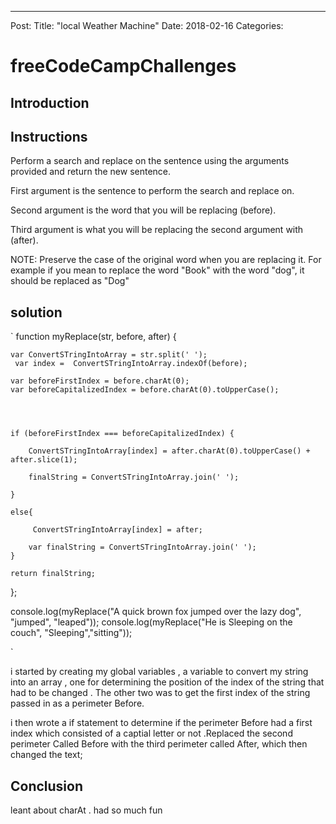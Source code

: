 ---
Post:
Title:  "local Weather Machine"
Date:   2018-02-16
Categories:

# freeCodeCampChallenges  

## Introduction 



## Instructions

Perform a search and replace on the sentence using the arguments provided and return the new sentence.

First argument is the sentence to perform the search and replace on.

Second argument is the word that you will be replacing (before).

Third argument is what you will be replacing the second argument with (after).

NOTE: Preserve the case of the original word when you are replacing it. For example if you mean to replace the word "Book" with the word "dog", it should be replaced as "Dog"

## solution 
`
function myReplace(str, before, after) {

    var ConvertSTringIntoArray = str.split(' ');
     var index =  ConvertSTringIntoArray.indexOf(before);
     
    var beforeFirstIndex = before.charAt(0);
    var beforeCapitalizedIndex = before.charAt(0).toUpperCase();




    if (beforeFirstIndex === beforeCapitalizedIndex) {

        ConvertSTringIntoArray[index] = after.charAt(0).toUpperCase() + after.slice(1);

        finalString = ConvertSTringIntoArray.join(' ');
        
    }

    else{

         ConvertSTringIntoArray[index] = after;

        var finalString = ConvertSTringIntoArray.join(' ');
    }

    return finalString;
};

console.log(myReplace("A quick brown fox jumped over the lazy dog", "jumped", "leaped"));
console.log(myReplace("He is Sleeping on the couch", "Sleeping","sitting"));


`

i started by creating my global variables , a variable to convert my string into an array , one for determining the position of the index of the string that had to be changed . The other two was to get the first index of the string passed in as a perimeter Before. 

 i then wrote a if statement to determine if the perimeter Before had a first index which consisted of a captial letter or not .Replaced the second perimeter Called Before with the third perimeter called After, which then changed the text;   


## Conclusion 


leant about charAt . had so much fun           

